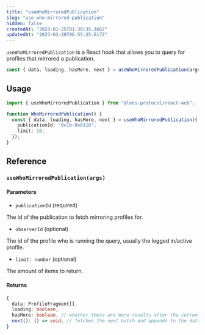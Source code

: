 ```yaml
---
title: "useWhoMirroredPublication"
slug: "use-who-mirrored-publication"
hidden: false
createdAt: "2023-01-25T01:38:35.366Z"
updatedAt: "2023-03-20T06:55:25.617Z"
---
```


`useWhoMirroredPublication` is a React hook that allows you to query for profiles that mirrored a publication.

```typescript
const { data, loading, hasMore, next } = useWhoMirroredPublication(args);
```

## Usage

```typescript TypeScript
import { useWhoMirroredPublication } from "@lens-protocol/react-web";

function WhoMirroredPublication() {
  const { data, loading, hasMore, next } = useWhoMirroredPublication({
    publicationId: "0x1b-0x0118",
    limit: 10,
  });
}
```

## Reference

### `useWhoMirroredPublication(args)`

#### Parameters

- `publicationId` (required)

The id of the publication to fetch mirroring profiles for.

- `observerId` (optional)

The id of the profile who is running the query, usually the logged in/active profile.

- `limit: number` (optional)

The amount of items to return.

#### Returns

```typescript
{
  data: ProfileFragment[],
  loading: boolean,
  hasMore: boolean, // whether there are more results after the current batch
  next(): () => void, // fetches the next batch and appends to the data
}
```
